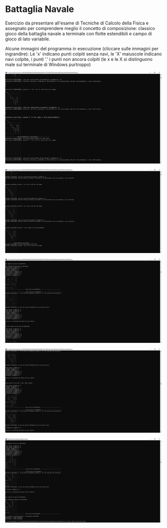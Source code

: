 # Battaglia Navale

Esercizio da presentare all'esame di Tecniche di Calcolo della Fisica e assegnato per comprendere meglio il concetto di composizione: classico gioco della battaglia navale a terminale con flotte estendibili e campo di gioco di lato variabile.

Alcune immagini del programma in esecuzione (cliccare sulle immagini per ingrandire):
Le 'x' indicano punti colpiti senza navi, le 'X' maiuscole indicano navi colpite, i punti '.' i punti non ancora colpiti (le x e le X si distinguono male sul terminale di Windows purtroppo)

![alt text](https://github.com/EugenioDiPaola/Battaglia-Navale/blob/master/Battaglia-Navale-cattura1.PNG)

![alt text](https://github.com/EugenioDiPaola/Battaglia-Navale/blob/master/Screenshots%20terminale/screenshot%20terminale%202.PNG)

![alt text](https://github.com/EugenioDiPaola/Battaglia-Navale/blob/master/Screenshots%20terminale/screenshot%20terminale%203.PNG)

![alt text](https://github.com/EugenioDiPaola/Battaglia-Navale/blob/master/Screenshots%20terminale/screenshot%20terminale%204.PNG)

![alt text](https://github.com/EugenioDiPaola/Battaglia-Navale/blob/master/Screenshots%20terminale/screenshot%20terminale%205.PNG)

